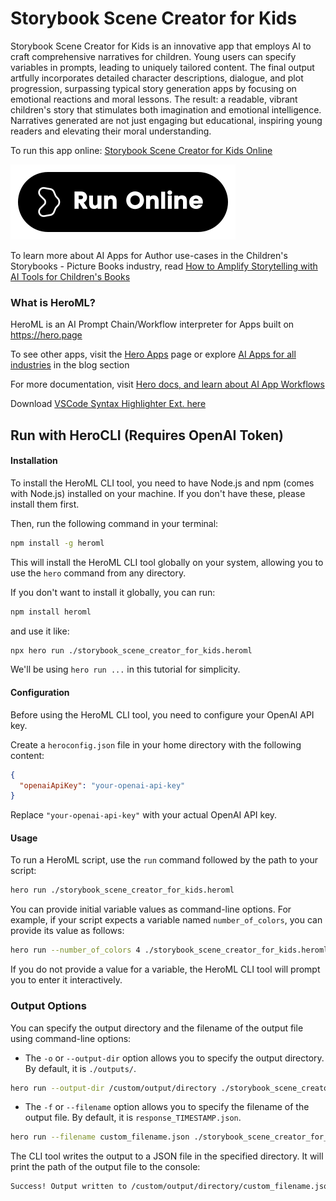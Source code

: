 # Storybook Scene Creator for Kids

Storybook Scene Creator for Kids is an innovative app that employs AI to craft comprehensive narratives for children. Young users can specify variables in prompts, leading to uniquely tailored content. The final output artfully incorporates detailed character descriptions, dialogue, and plot progression, surpassing typical story generation apps by focusing on emotional reactions and moral lessons. The result: a readable, vibrant children's story that stimulates both imagination and emotional intelligence. Narratives generated are not just engaging but educational, inspiring young readers and elevating their moral understanding.

To run this app online: [Storybook Scene Creator for Kids Online](https://hero.page/app/storybook-scene-creator-for-kids-wholesome-interactive-storytelling-experience/P19lsAZ90DgaQuLdIqOJ)

[![Run Storybook Scene Creator for Kids Online](/assets/run.svg)](https://hero.page/app/storybook-scene-creator-for-kids-wholesome-interactive-storytelling-experience/P19lsAZ90DgaQuLdIqOJ)

To learn more about AI Apps for Author use-cases in the Children's Storybooks - Picture Books industry, read [How to Amplify Storytelling with AI Tools for Children's Books](https://hero.page/blog/ai/children's-storybooks-picture-books/how-to-amplify-storytelling-with-ai-tools-for-children's-books/170801)

### What is HeroML?
HeroML is an AI Prompt Chain/Workflow interpreter for Apps built on https://hero.page 

To see other apps, visit the [Hero Apps](https://hero.page/apps) page or explore [AI Apps for all industries](https://hero.page/blog) in the blog section

For more documentation, visit [Hero docs, and learn about AI App Workflows](https://hero.page/tutorials/introduction-to-heroml)

Download [VSCode Syntax Highlighter Ext. here](https://marketplace.visualstudio.com/items?itemName=hero-page.heroml)

## Run with HeroCLI (Requires OpenAI Token)

#### Installation

To install the HeroML CLI tool, you need to have Node.js and npm (comes with Node.js) installed on your machine. If you don't have these, please install them first. 

Then, run the following command in your terminal:

```bash
npm install -g heroml
```

This will install the HeroML CLI tool globally on your system, allowing you to use the `hero` command from any directory.

If you don't want to install it globally, you can run:

```bash
npm install heroml
```

and use it like:

```bash
npx hero run ./storybook_scene_creator_for_kids.heroml
```

We'll be using `hero run ...` in this tutorial for simplicity.

#### Configuration

Before using the HeroML CLI tool, you need to configure your OpenAI API key. 

Create a `heroconfig.json` file in your home directory with the following content:

```json
{
  "openaiApiKey": "your-openai-api-key"
}
```

Replace `"your-openai-api-key"` with your actual OpenAI API key.

#### Usage

To run a HeroML script, use the `run` command followed by the path to your script:

```bash
hero run ./storybook_scene_creator_for_kids.heroml
```

You can provide initial variable values as command-line options. For example, if your script expects a variable named `number_of_colors`, you can provide its value as follows:

```bash
hero run --number_of_colors 4 ./storybook_scene_creator_for_kids.heroml
```

If you do not provide a value for a variable, the HeroML CLI tool will prompt you to enter it interactively.

### Output Options

You can specify the output directory and the filename of the output file using command-line options:

- The `-o` or `--output-dir` option allows you to specify the output directory. By default, it is `./outputs/`.

```bash
hero run --output-dir /custom/output/directory ./storybook_scene_creator_for_kids.heroml
```

- The `-f` or `--filename` option allows you to specify the filename of the output file. By default, it is `response_TIMESTAMP.json`.

```bash
hero run --filename custom_filename.json ./storybook_scene_creator_for_kids.heroml
```

The CLI tool writes the output to a JSON file in the specified directory. It will print the path of the output file to the console:

```bash
Success! Output written to /custom/output/directory/custom_filename.json
```

